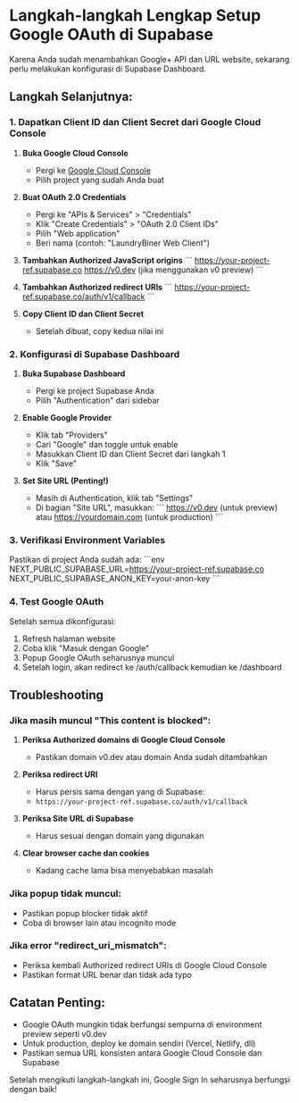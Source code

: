 # Langkah-langkah Lengkap Setup Google OAuth di Supabase

Karena Anda sudah menambahkan Google+ API dan URL website, sekarang perlu melakukan konfigurasi di Supabase Dashboard.

## Langkah Selanjutnya:

### 1. Dapatkan Client ID dan Client Secret dari Google Cloud Console

1. **Buka Google Cloud Console**
   - Pergi ke [Google Cloud Console](https://console.cloud.google.com/)
   - Pilih project yang sudah Anda buat

2. **Buat OAuth 2.0 Credentials**
   - Pergi ke "APIs & Services" > "Credentials"
   - Klik "Create Credentials" > "OAuth 2.0 Client IDs"
   - Pilih "Web application"
   - Beri nama (contoh: "LaundryBiner Web Client")

3. **Tambahkan Authorized JavaScript origins**
   \`\`\`
   https://your-project-ref.supabase.co
   https://v0.dev (jika menggunakan v0 preview)
   \`\`\`

4. **Tambahkan Authorized redirect URIs**
   \`\`\`
   https://your-project-ref.supabase.co/auth/v1/callback
   \`\`\`

5. **Copy Client ID dan Client Secret**
   - Setelah dibuat, copy kedua nilai ini

### 2. Konfigurasi di Supabase Dashboard

1. **Buka Supabase Dashboard**
   - Pergi ke project Supabase Anda
   - Pilih "Authentication" dari sidebar

2. **Enable Google Provider**
   - Klik tab "Providers"
   - Cari "Google" dan toggle untuk enable
   - Masukkan Client ID dan Client Secret dari langkah 1
   - Klik "Save"

3. **Set Site URL (Penting!)**
   - Masih di Authentication, klik tab "Settings"
   - Di bagian "Site URL", masukkan:
     \`\`\`
     https://v0.dev (untuk preview)
     atau
     https://yourdomain.com (untuk production)
     \`\`\`

### 3. Verifikasi Environment Variables

Pastikan di project Anda sudah ada:
\`\`\`env
NEXT_PUBLIC_SUPABASE_URL=https://your-project-ref.supabase.co
NEXT_PUBLIC_SUPABASE_ANON_KEY=your-anon-key
\`\`\`

### 4. Test Google OAuth

Setelah semua dikonfigurasi:
1. Refresh halaman website
2. Coba klik "Masuk dengan Google"
3. Popup Google OAuth seharusnya muncul
4. Setelah login, akan redirect ke /auth/callback kemudian ke /dashboard

## Troubleshooting

### Jika masih muncul "This content is blocked":

1. **Periksa Authorized domains di Google Cloud Console**
   - Pastikan domain v0.dev atau domain Anda sudah ditambahkan

2. **Periksa redirect URI**
   - Harus persis sama dengan yang di Supabase: 
   - `https://your-project-ref.supabase.co/auth/v1/callback`

3. **Periksa Site URL di Supabase**
   - Harus sesuai dengan domain yang digunakan

4. **Clear browser cache dan cookies**
   - Kadang cache lama bisa menyebabkan masalah

### Jika popup tidak muncul:
- Pastikan popup blocker tidak aktif
- Coba di browser lain atau incognito mode

### Jika error "redirect_uri_mismatch":
- Periksa kembali Authorized redirect URIs di Google Cloud Console
- Pastikan format URL benar dan tidak ada typo

## Catatan Penting:

- Google OAuth mungkin tidak berfungsi sempurna di environment preview seperti v0.dev
- Untuk production, deploy ke domain sendiri (Vercel, Netlify, dll)
- Pastikan semua URL konsisten antara Google Cloud Console dan Supabase

Setelah mengikuti langkah-langkah ini, Google Sign In seharusnya berfungsi dengan baik!

